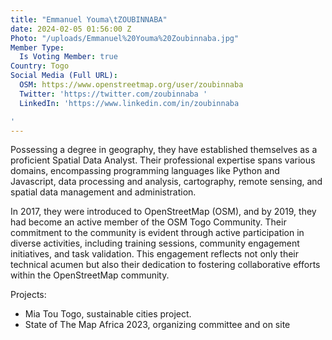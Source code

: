 ```yaml
---
title: "Emmanuel Youma\tZOUBINNABA"
date: 2024-02-05 01:56:00 Z
Photo: "/uploads/Emmanuel%20Youma%20Zoubinnaba.jpg"
Member Type:
  Is Voting Member: true
Country: Togo
Social Media (Full URL):
  OSM: https://www.openstreetmap.org/user/zoubinnaba
  Twitter: 'https://twitter.com/zoubinnaba '
  LinkedIn: 'https://www.linkedin.com/in/zoubinnaba

'
---
```


Possessing a degree in geography, they have established themselves as a proficient Spatial Data Analyst. Their professional expertise spans various domains, encompassing programming languages like Python and Javascript, data processing and analysis, cartography, remote sensing, and spatial data management and administration.

In 2017, they were introduced to OpenStreetMap (OSM), and by 2019, they had become an active member of the OSM Togo Community. Their commitment to the community is evident through active participation in diverse activities, including training sessions, community engagement initiatives, and task validation. This engagement reflects not only their technical acumen but also their dedication to fostering collaborative efforts within the OpenStreetMap community.


Projects:

- Mia Tou Togo, sustainable cities project.
- State of The Map Africa 2023, organizing committee and on site


